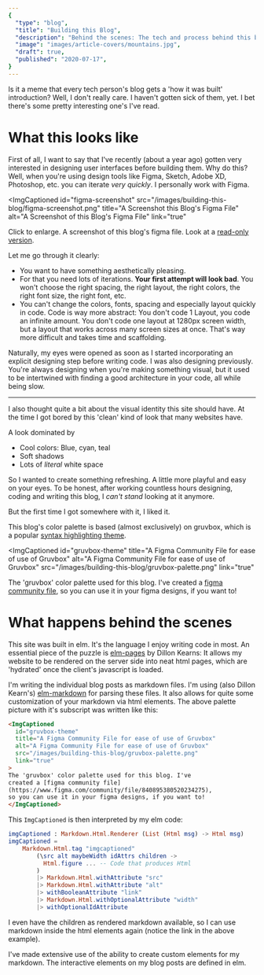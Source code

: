 ```yaml
---
{
  "type": "blog",
  "title": "Building this Blog",
  "description": "Behind the scenes: The tech and process behind this blog. The classic introduction of a tech person's blog of itself.",
  "image": "images/article-covers/mountains.jpg",
  "draft": true,
  "published": "2020-07-17",
}
---
```


Is it a meme that every tech person's blog gets a 'how it was built' introduction? Well, I don't really care. I haven't gotten sick of them, yet. I bet there's some pretty interesting one's I've read.

# What this looks like

First of all, I want to say that I've recently (about a year ago) gotten very interested in designing user interfaces before building them. Why do this? Well, when you're using design tools like Figma, Sketch, Adobe XD, Photoshop, etc. you can iterate *very quickly*. I personally work with Figma.

<ImgCaptioned
  id="figma-screenshot"
  src="/images/building-this-blog/figma-screenshot.png"
  title="A Screenshot this Blog's Figma File"
  alt="A Screenshot of this Blog's Figma File"
  link="true"
>
Click to enlarge. A screenshot of this blog's figma file. Look at a [read-only version](https://www.figma.com/file/pfzSos2PrxlvaijsfYMDoI/Blog?node-id=0%3A1).
</ImgCaptioned>

Let me go through it clearly:

* You want to have something aesthetically pleasing. 
* For that you need lots of iterations. **Your first attempt will look bad**. You won't choose the right spacing, the right layout, the right colors, the right font size, the right font, etc.
* You can't change the colors, fonts, spacing and especially layout quickly in code. Code is way more abstract: You don't code 1 Layout, you code an infinite amount. You don't code one layout at 1280px screen width, but a layout that works across many screen sizes at once. That's way more difficult and takes time and scaffolding.

Naturally, my eyes were opened as soon as I started incorporating an explicit designing step before writing code. I was also designing previously. You're always designing when you're making something visual, but it used to be intertwined with finding a good architecture in your code, all while being slow.

---

I also thought quite a bit about the visual identity this site should have. At the time I got bored by this 'clean' kind of look that many websites have.

A look dominated by

* Cool colors: Blue, cyan, teal
* Soft shadows
* Lots of _literal_ white space

So I wanted to create something refreshing. A little more playful and easy on your eyes. To be honest, after working countless hours designing, coding and writing this blog, I _can't stand_ looking at it anymore.

But the first time I got somewhere with it, I liked it.

This blog's color palette is based (almost exclusively) on gruvbox, which is a popular [syntax highlighting theme](https://github.com/morhetz/gruvbox).

<ImgCaptioned
  id="gruvbox-theme"
  title="A Figma Community File for ease of use of Gruvbox"
  alt="A Figma Community File for ease of use of Gruvbox"
  src="/images/building-this-blog/gruvbox-palette.png"
  link="true"
>
The 'gruvbox' color palette used for this blog. I've created a [figma community file](https://www.figma.com/community/file/840895380520234275), so you can use it in your figma designs, if you want to!
</ImgCaptioned>

# What happens behind the scenes

This site was built in elm. It's the language I enjoy writing code in most. An essential piece of the puzzle is [elm-pages](https://elm-pages.com/) by Dillon Kearns: It allows my website to be rendered on the server side into neat html pages, which are 'hydrated' once the client's javascript is loaded.

I'm writing the individual blog posts as markdown files. I'm using (also Dillon Kearn's) [elm-markdown](https://github.com/dillonkearns/elm-markdown/) for parsing these files. It also allows for quite some customization of your markdown via html elements. The above palette picture with it's subscript was written like this:

```html
<ImgCaptioned
  id="gruvbox-theme"
  title="A Figma Community File for ease of use of Gruvbox"
  alt="A Figma Community File for ease of use of Gruvbox"
  src="/images/building-this-blog/gruvbox-palette.png"
  link="true"
>
The 'gruvbox' color palette used for this blog. I've
created a [figma community file]
(https://www.figma.com/community/file/840895380520234275),
so you can use it in your figma designs, if you want to!
</ImgCaptioned>
```

This `ImgCaptioned` is then interpreted by my elm code:

```elm
imgCaptioned : Markdown.Html.Renderer (List (Html msg) -> Html msg)
imgCaptioned =
    Markdown.Html.tag "imgcaptioned"
        (\src alt maybeWidth idAttrs children ->
          Html.figure ... -- Code that produces Html
        )
        |> Markdown.Html.withAttribute "src"
        |> Markdown.Html.withAttribute "alt"
        |> withBooleanAttribute "link"
        |> Markdown.Html.withOptionalAttribute "width"
        |> withOptionalIdAttribute
```

I even have the children as rendered markdown available, so I can use markdown inside the html elements again (notice the link in the above example).

I've made extensive use of the ability to create custom elements for my markdown. The interactive elements on my blog posts are defined in elm.

